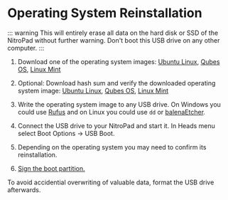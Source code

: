 # Operating System Reinstallation

::: warning
This will entirely erase all data on the hard disk or SSD of the NitroPad without further warning. Don't boot this USB drive on any other computer.
:::

1. Download one of the operating system images: [Ubuntu Linux](https://www.nitrokey.com/files/ubuntu/latest.iso), [Qubes OS](https://www.nitrokey.com/files/qubes/latest.iso), [Linux Mint](https://www.nitrokey.com/files/linuxmint/latest.iso)

2. Optional: Download hash sum and verify the downloaded operating system image: [Ubuntu Linux](https://www.nitrokey.com/files/ubuntu/latest.iso.sha256sum), [Qubes OS](https://www.nitrokey.com/files/qubes/latest.iso.sha256sum), [Linux Mint](https://www.nitrokey.com/files/linuxmint/latest.iso.sha256sum)

3. Write the operating system image to any USB drive. On Windows you could use [Rufus](https://rufus.ie/) and on Linux you could use `dd` or [balenaEtcher](https://www.balena.io/etcher/).

4. Connect the USB drive to your NitroPad and start it. In Heads menu select Boot Options -> USB Boot.

5. Depending on the operating system you may need to confirm its reinstallation.

6. [Sign the boot partition.](https://www.nitrokey.com/documentation/nitropad-system-update)

To avoid accidential overwriting of valuable data, format the USB drive afterwards.
